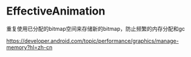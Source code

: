 # EffectiveAnimation
重复使用已分配的bitmap空间来存储新的bitmap，防止频繁的内存分配和gc

https://developer.android.com/topic/performance/graphics/manage-memory?hl=zh-cn